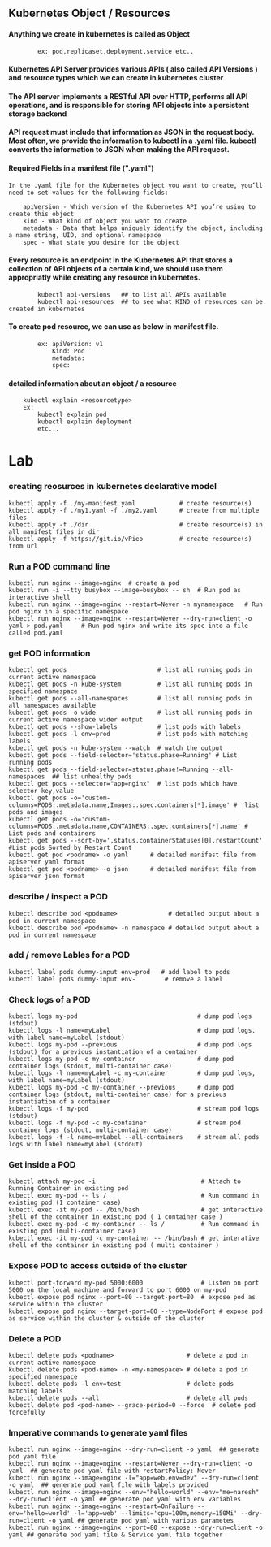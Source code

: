 ## Kubernetes Object / Resources 

#### Anything we create in kubernetes is called as Object
```
		ex: pod,replicaset,deployment,service etc..
```
#### Kubernetes API Server provides various APIs ( also called API Versions ) and resource types which we can create in kubernetes cluster

#### The API server implements a RESTful API over HTTP, performs all API operations, and is responsible for storing API objects into a persistent storage backend

#### API request must include that information as JSON in the request body. Most often, we provide the information to kubectl in a .yaml file. kubectl converts the information to JSON when making the API request.

#### Required Fields in a manifest file (".yaml")
```
In the .yaml file for the Kubernetes object you want to create, you’ll need to set values for the following fields:

    apiVersion - Which version of the Kubernetes API you’re using to create this object
    kind - What kind of object you want to create
    metadata - Data that helps uniquely identify the object, including a name string, UID, and optional namespace
    spec - What state you desire for the object
```

#### Every resource is an endpoint in the Kubernetes API that stores a collection of API objects of a certain kind, we should use them appropriatly while creating any resource in kubernetes.

```
		kubectl api-versions   ## to list all APIs available 
		kubectl api-resources  ## to see what KIND of resources can be created in kubernetes
```

#### To create pod resource, we can use as below in manifest file.  
```
		ex: apiVersion: v1
		    Kind: Pod
		    metadata:
		    spec:
```
#### detailed information about an object / a resource 
```
	kubectl explain <resourcetype>
	Ex:
	    kubectl explain pod
	    kubectl explain deployment
	    etc...
```

# Lab

### creating reosurces in kubernetes declarative model

```
kubectl apply -f ./my-manifest.yaml            # create resource(s)
kubectl apply -f ./my1.yaml -f ./my2.yaml      # create from multiple files
kubectl apply -f ./dir                         # create resource(s) in all manifest files in dir
kubectl apply -f https://git.io/vPieo          # create resource(s) from url
```

### Run a POD command line
```
kubectl run nginx --image=nginx  # create a pod 
kubectl run -i --tty busybox --image=busybox -- sh  # Run pod as interactive shell
kubectl run nginx --image=nginx --restart=Never -n mynamespace   # Run pod nginx in a specific namespace
kubectl run nginx --image=nginx --restart=Never --dry-run=client -o yaml > pod.yaml     # Run pod nginx and write its spec into a file called pod.yaml
```

### get POD information 
```
kubectl get pods                         # list all running pods in current active namespace
kubectl get pods -n kube-system          # list all running pods in specified namespace
kubectl get pods --all-namespaces        # list all running pods in all namespaces available
kubectl get pods -o wide                 # list all running pods in current active namespace wider output
kubectl get pods --show-labels           # list pods with labels
kubectl get pods -l env=prod             # list pods with matching labels
kubectl get pods -n kube-system --watch  # watch the output
kubectl get pods --field-selector='status.phase=Running' # List running pods
kubectl get pods --field-selector=status.phase!=Running --all-namespaces  ## list unhealthy pods
kubectl get pods --selector="app=nginx"  # list pods which have selector key,value
kubectl get pods -o='custom-columns=PODS:.metadata.name,Images:.spec.containers[*].image' #  list pods and images
kubectl get pods -o='custom-columns=PODS:.metadata.name,CONTAINERS:.spec.containers[*].name' # List pods and containers
kubectl get pods --sort-by='.status.containerStatuses[0].restartCount'   #List pods Sorted by Restart Count
kubectl get pod <podname> -o yaml      # detailed manifest file from apiserver yaml format
kubectl get pod <podname> -o json      # detailed manifest file from apiserver json format
```
### describe / inspect a POD
```
kubectl describe pod <podname>              # detailed output about a pod in current namespace
kubectl describe pod <podname> -n namespace # detailed output about a pod in current namespace

```
### add / remove Lables for a POD
```
kubectl label pods dummy-input env=prod   # add label to pods
kubectl label pods dummy-input env-        # remove a label
```
### Check logs of a POD
```
kubectl logs my-pod                                 # dump pod logs (stdout)
kubectl logs -l name=myLabel                        # dump pod logs, with label name=myLabel (stdout)
kubectl logs my-pod --previous                      # dump pod logs (stdout) for a previous instantiation of a container
kubectl logs my-pod -c my-container                 # dump pod container logs (stdout, multi-container case)
kubectl logs -l name=myLabel -c my-container        # dump pod logs, with label name=myLabel (stdout)
kubectl logs my-pod -c my-container --previous      # dump pod container logs (stdout, multi-container case) for a previous instantiation of a container
kubectl logs -f my-pod                              # stream pod logs (stdout)
kubectl logs -f my-pod -c my-container              # stream pod container logs (stdout, multi-container case)
kubectl logs -f -l name=myLabel --all-containers    # stream all pods logs with label name=myLabel (stdout)
```
### Get inside a POD
```
kubectl attach my-pod -i                             # Attach to Running Container in existing pod 
kubectl exec my-pod -- ls /                          # Run command in existing pod (1 container case)
kubectl exec -it my-pod -- /bin/bash                 # get interactive shell of the container in existing pod ( 1 container case )
kubectl exec my-pod -c my-container -- ls /          # Run command in existing pod (multi-container case)
kubectl exec -it my-pod -c my-container -- /bin/bash # get interative shell of the container in existing pod ( multi container ) 
```

### Expose POD to access outside of the cluster

```
kubectl port-forward my-pod 5000:6000                # Listen on port 5000 on the local machine and forward to port 6000 on my-pod
kubectl expose pod nginx --port=80 --target-port=80  # expose pod as service within the cluster
kubectl expose pod nginx --target-port=80 --type=NodePort # expose pod as service within the cluster & outside of the cluster
```

### Delete a POD
```
kubectl delete pods <podname>                    # delete a pod in current active namespace
kubectl delete pods <pod-name> -n <my-namespace> # delete a pod in specified namespace
kubectl delete pods -l env=test                  # delete pods matching labels
kubectl delete pods --all                        # delete all pods 
kubectl delete pod <pod-name> --grace-period=0 --force  # delete pod forcefully
```


### Imperative commands to generate yaml files
```
kubectl run nginx --image=nginx --dry-run=client -o yaml  ## generate pod yaml file
kubectl run nginx --image=nginx --restart=Never --dry-run=client -o yaml  ## generate pod yaml file with restartPolicy: Never
kubectl run nginx --image=nginx -l="app=web,env=dev" --dry-run=client -o yaml  ## generate pod yaml file with labels provided
kubectl run nginx --image=nginx --env="hello=world" --env="me=naresh" --dry-run=client -o yaml ## generate pod yaml with env variables
kubectl run nginx --image=nginx --restart=OnFailure --env='hello=world' -l='app=web' --limits='cpu=100m,memory=150Mi' --dry-run=client -o yaml ## generate pod yaml with various parametes
kubectl run nginx --image=nginx --port=80 --expose --dry-run=client -o yaml ## generate pod yaml file & Service yaml file together
```
